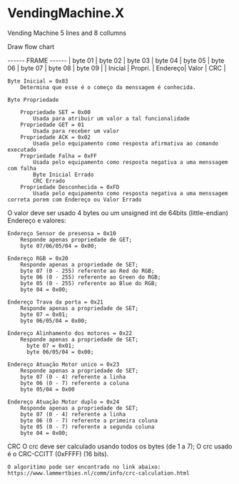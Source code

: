# VendingMachine.X
Vending Machine 5 lines and 8 collumns


Draw flow chart

------ FRAME ------
	| byte 01 | byte 02 | byte 03 | byte 04 | byte 05 | byte 06 | byte 07 | byte 08 | byte 09 |
	| Inicial | Propri. | Endereço| Valor  	                              | CRC               |

	Byte Inicial = 0x83 
		Determina que esse é o começo da menssagem é conhecida.

	Byte Propriedade
	
		Propriedade SET = 0x00
			Usada para atribuir um valor a tal funcionalidade
		Propriedade GET = 01
			Usada para receber um valor
		Propriedade ACK = 0x02
			Usada pelo equipamento como resposta afirmativa ao comando executado
		Propriedade Falha = 0xFF
			Usada pelo equipamento como resposta negativa a uma menssagem com falha
			Byte Inicial Errado
			CRC Errado
		Propriedade Desconhecida = 0xFD
			Usada pelo equipamento como resposta negativa a uma menssagem correta porem com Endereço ou Valor Errado

O valor deve ser usado 4 bytes ou um unsigned int de 64bits (little-endian)
Endereço e valores:

	Endereço Sensor de presensa = 0x10
		Responde apenas propriedade de GET;
		byte 07/06/05/04 = 0x00;

	Endereço RGB = 0x20
		Responde apenas a propriedade de SET;
		byte 07 (0 - 255) referente ao Red do RGB;
		byte 06 (0 - 255) referente ao Green do RGB;
		byte 05 (0 - 255) referente ao Blue do RGB;
		byte 04 = 0x00;

	Endereço Trava da porta = 0x21
		Responde apenas a propriedade de SET;
		byte 07 = 0x01;
		byte 06/05/04 = 0x00;

	Endereço Alinhamento dos motores = 0x22
		Responde apenas a propriedade de SET;
		  byte 07 = 0x01;
		  byte 06/05/04 = 0x00;

	Endereço Atuação Motor unico = 0x23
		Responde apenas a propriedade de SET;
		byte 07 (0 - 4) referente a linha
		byte 06 (0 - 7) referente a coluna
		byte 05/04 = 0x00

	Endereço Atuação Motor duplo = 0x24
		Responde apenas a propriedade de SET;
		byte 07 (0 - 4) referente a linha
		byte 06 (0 - 7) referente a primeira coluna
		byte 05 (0 - 7) referente a segunda coluna
		byte 04 = 0x00;

CRC
	O crc deve ser calculado usando todos os bytes (de 1 a 7);
	O crc usado é o CRC-CCITT (0xFFFF) (16 bits).

	O algoritimo pode ser encontrado no link abaixo:
	https://www.lammertbies.nl/comm/info/crc-calculation.html
